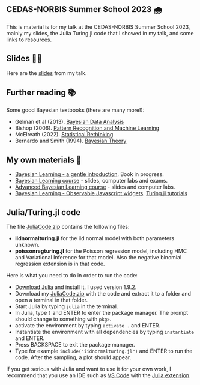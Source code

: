 ## CEDAS-NORBIS Summer School 2023 :cloud_with_rain:

This is material is for my talk at the CEDAS-NORBIS Summer School 2023, mainly my slides, the Julia Turing.jl code that I showed in my talk, and some links to resources.

## Slides :man_teacher:
Here are the [slides](https://github.com/mattiasvillani/CEDAS_NORBIS2023/blob/raw/CEDASBergen2023Villani.pdf) from my talk.

## Further reading :books:

Some good Bayesian textbooks (there are many more!):
- Gelman et al (2013). [Bayesian Data Analysis](http://www.stat.columbia.edu/~gelman/book/)
- Bishop (2006). [Pattern Recognition and Machine Learning](https://www.microsoft.com/en-us/research/people/cmbishop/#!prml-book)
- McElreath (2022).  [Statistical Rethinking](https://xcelab.net/rm/statistical-rethinking/)
- Bernardo and Smith (1994). [Bayesian Theory](https://onlinelibrary.wiley.com/doi/book/10.1002/9780470316870)

## My own materials :bearded_person:
- [Bayesian Learning - a gentle introduction](https://mattiasvillani.com/BayesianLearningBook/). Book in progress.
- [Bayesian Learning course](https://github.com/mattiasvillani/BayesLearnCourse) - slides, computer labs and exams.
- [Advanced Bayesian Learning course](https://github.com/mattiasvillani/AdvBayesLearnCourse) - slides and computer labs.
- [Bayesian Learning - Observable Javascript widgets](https://observablehq.com/collection/@mattiasvillani/bayesian-learning).
[Turing.jl tutorials](https://turinglang.org/dev/tutorials/)

## Julia/Turing.jl code

The file [JuliaCode.zip]() contains the following files:
- **iidnormalturing.jl** for the iid normal model with both parameters unknown.
- **poissonregturing.jl** for the Poisson regression model, including HMC and Variational Inference for that model. Also the negative binomial regression extension is in that code.

Here is what you need to do in order to run the code:
- [Download Julia](https://julialang.org/downloads/) and install it. I used version 1.9.2. 
- Download my [JuliaCode.zip]() with the code and extract it to a folder and open a terminal in that folder.
- Start Julia by typing `julia` in the terminal.
- In Julia, type `]` and ENTER to enter the package manager. The prompt should change to something with `pkg>`.
- activate the environment by typing `activate .` and ENTER. 
- Instantiate the environment with all dependencies by typing `instantiate` and ENTER.
- Press BACKSPACE to exit the package manager.
- Type for example `include("iidnormalturing.jl")` and ENTER to run the code. After the sampling, a plot should appear.

If you get serious with Julia and want to use it for your own work, I recommend that you use an IDE such as [VS Code](https://www.julia-vscode.org/) with the [Julia extension](https://www.julia-vscode.org/docs/stable/).